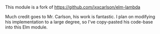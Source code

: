 This module is a fork of https://github.com/jxxcarlson/elm-lambda

Much credit goes to Mr. Carlson, his work is fantastic. I plan on modifying his 
implementation to a large degree, so I've copy-pasted his code-base into this Elm 
module.
